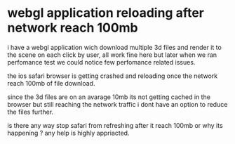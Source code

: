 
# webgl application reloading after network reach 100mb

i have a webgl application wich download multiple 3d files and render it to the scene on each click by user, all work fine here but later when we ran perfomance test we could notice few perfomance related issues.

the ios safari browser is getting crashed and reloading once the network reach 100mb of file download.

since the 3d files are on an avarage 10mb its not getting cached in the browser but still reaching the network traffic i dont have an option to reduce the files further.


is there any way stop safari from refreshing after it reach 100mb or why its happening ?
any help is highly appriacted.

        
